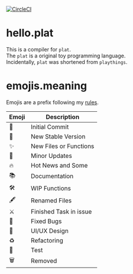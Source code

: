 [![CircleCI](https://circleci.com/gh/JPNYKW/plat-compiler/tree/master.svg?style=svg)](https://circleci.com/gh/JPNYKW/plat-compiler/tree/master)

# hello.plat
This is a compiler for `plat`.  
The `plat` is a original toy programming language.  
Incidentally, `plat` was shortened from `playthings`.  

# emojis.meaning
Emojis are a prefix following my [rules](https://gist.github.com/JPNYKW/a6941dea7c2e8d0e1d6ad29f1da940ba).

| Emoji | Description |
| - | - |
| 🎉 | Initial Commit |
| 📌 | New Stable Version |
| ✨ | New Files or Functions |
| 🔦 | Minor Updates |
| 🔥 | Hot News and Some |
| 📚 | Documentation |
| 🛠 | WIP Functions |
| 🖋 | Renamed Files |
| ⚔️ | Finished Task in issue |
| 🐛 | Fixed Bugs |
| 🎨 | UI/UX Design |
| ♻️ | Refactoring |
| 🚧 | Test |
| 🗑️ | Removed |

